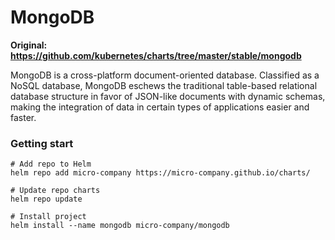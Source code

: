 # MongoDB

**Original: https://github.com/kubernetes/charts/tree/master/stable/mongodb**

MongoDB is a cross-platform document-oriented database. Classified as a NoSQL database, MongoDB eschews the traditional table-based relational database structure in favor of JSON-like documents with dynamic schemas, making the integration of data in certain types of applications easier and faster.

### Getting start

```
# Add repo to Helm
helm repo add micro-company https://micro-company.github.io/charts/

# Update repo charts
helm repo update

# Install project
helm install --name mongodb micro-company/mongodb
```
